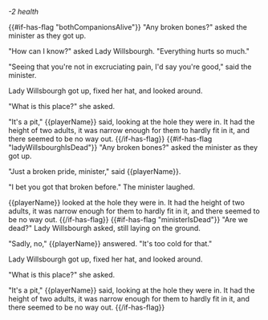 _-2 health_

{{#if-has-flag "bothCompanionsAlive"}}
"Any broken bones?" asked the minister as they got up.

"How can I know?" asked Lady Willsbourgh. "Everything hurts so much."

"Seeing that you're not in excruciating pain, I'd say you're good," said the minister.

Lady Willsbourgh got up, fixed her hat, and looked around.

"What is this place?" she asked.

"It's a pit," {{playerName}} said, looking at the hole they were in. It had the height of two adults, it was narrow enough for them to hardly fit in it, and there seemed to be no way out.
{{/if-has-flag}}
{{#if-has-flag "ladyWillsbourghIsDead"}}
"Any broken bones?" asked the minister as they got up.

"Just a broken pride, minister," said {{playerName}}.

"I bet you got that broken before." The minister laughed.

{{playerName}} looked at the hole they were in. It had the height of two adults, it was narrow enough for them to hardly fit in it, and there seemed to be no way out.
{{/if-has-flag}}
{{#if-has-flag "ministerIsDead"}}
"Are we dead?" Lady Willsbourgh asked, still laying on the ground.

"Sadly, no," {{playerName}} answered. "It's too cold for that."

Lady Willsbourgh got up, fixed her hat, and looked around.

"What is this place?" she asked.

"It's a pit," {{playerName}} said, looking at the hole they were in. It had the height of two adults, it was narrow enough for them to hardly fit in it, and there seemed to be no way out.
{{/if-has-flag}}
